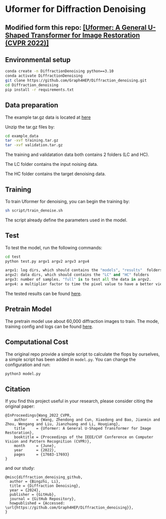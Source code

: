 # Uformer for Diffraction Denoising

## Modified form this repo: [[Uformer: A General U-Shaped Transformer for Image Restoration (CVPR 2022)]](https://github.com/ZhendongWang6/Uformer)

## Environmental setup
```bash
conda create -n DiffractionDenoising python==3.10
conda activate DiffractionDenoising
git clone https://github.com/Graph4HEP/Diffraction_denoising.git
cd Diffraction_denoising
pip install -r requirements.txt
```

## Data preparation 
The example tar.gz data is located at [here](example_data/)

Unzip the tar.gz files by:
```bash
cd example_data
tar -xvf training.tar.gz
tar -xvf validation.tar.gz
```

The training and validatation data both contains 2 folders (LC and HC). 

The LC folder contains the input noising data.

The HC folder contains the target denoising data.

## Training
To train Uformer for denoising, you can begin the training by:

```sh
sh script/train_denoise.sh
```

The script already define the parameters used in the model.

## Test
To test the model, run the following commands:
```bash
cd test
python test.py argv1 argv2 argv3 argv4
```

```python
argv1: log dirs, which should contains the "models", "results"  folders and "config.json" file.
argv2: data dirs, which should contains the "LC" and "HC" folders
argv3: number of samples. "full" is to test all the data in argv2.
argv4: a multiplier factor to time the pixel value to have a better view. Suggestion value is 4.
```

The tested results can be found [here](test/test.ipynb).

## Pretrain Model

The pretrain model use about 60,000 diffraction images to train. The mode, training config and logs can be found [here](https://drive.google.com/file/d/1RYwrjvZk8Ky_JGnPM3gT1ekUgyb8QmX4/view?usp=drive_link).

## Computational Cost

The original repo provide a simple script to calculate the flops by ourselves, a simple script has been added in `model.py`. You can change the configuration and run:

```python
python3 model.py
```

## Citation
If you find this project useful in your research, please consider citing the original paper:

```
@InProceedings{Wang_2022_CVPR,
    author    = {Wang, Zhendong and Cun, Xiaodong and Bao, Jianmin and Zhou, Wengang and Liu, Jianzhuang and Li, Houqiang},
    title     = {Uformer: A General U-Shaped Transformer for Image Restoration},
    booktitle = {Proceedings of the IEEE/CVF Conference on Computer Vision and Pattern Recognition (CVPR)},
    month     = {June},
    year      = {2022},
    pages     = {17683-17693}
}
```

and our study:
```
@misc{diffraction_denoising_github,
  author = {Bingzhi, Li},
  title = {Diffraction Denoising},
  year = {2024},
  publisher = {GitHub},
  journal = {GitHub Repository},
  howpublished = {Accessed: \url{https://github.com/Graph4HEP/Diffraction_denoising}},
}
```
